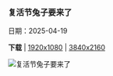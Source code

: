 ### 复活节兔子要来了

日期：2025-04-19

**下载**  |  [1920x1080](https://cn.bing.com/th?id=OHR.BunnyLove_ZH-CN1145897965_1920x1080.jpg)  |  [3840x2160](https://cn.bing.com/th?id=OHR.BunnyLove_ZH-CN1145897965_UHD.jpg)

![复活节兔子要来了](https://cn.bing.com/th?id=OHR.BunnyLove_ZH-CN1145897965_1920x1080.jpg "春天里的野生小兔子 (© Fiona McAllister Photography/Getty Images)")

